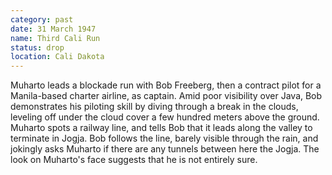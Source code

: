 ```yaml
---
category: past
date: 31 March 1947
name: Third Cali Run
status: drop
location: Cali Dakota
---
```

Muharto leads a blockade run with Bob Freeberg, then a
contract pilot for a Manila-based charter airline, as captain. Amid poor
visibility over Java, Bob demonstrates his piloting skill by diving
through a break in the clouds, leveling off under the cloud cover a few
hundred meters above the ground. Muharto spots a railway line, and tells
Bob that it leads along the valley to terminate in Jogja. Bob follows
the line, barely visible through the rain, and jokingly asks Muharto if
there are any tunnels between here the Jogja. The look on Muharto's face
suggests that he is not entirely sure. 

